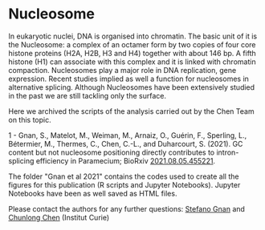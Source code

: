 # Nucleosome

In eukaryotic nuclei, DNA is organised into chromatin. The basic unit of it is the Nucleosome: a complex of an octamer form by two copies of four core histone proteins (H2A, H2B, H3 and H4) together with about 146 bp. A fifth histone (H1) can associate with this complex and it is linked with chromatin compaction. Nucleosomes play a major role in DNA replication, gene expression. Recent studies implied as well a function for nucleosomes in alternative splicing. Although Nucleosomes have been extensively studied in the past we are still tackling only the surface. 

Here we archived the scripts of the analysis carried out by the Chen Team on this topic.

1 - Gnan, S., Matelot, M., Weiman, M., Arnaiz, O., Guérin, F., Sperling, L., Bétermier, M., Thermes, C., Chen, C.-L., and Duharcourt, S. (2021). GC content but not nucleosome positioning directly contributes to intron-splicing efficiency in Paramecium; BioRxiv [2021.08.05.455221](https://www.biorxiv.org/content/10.1101/2021.08.05.455221v1).

   The folder "Gnan et al 2021" contains the codes used to create all the figures for this publication (R scripts and Jupyter Notebooks). Jupyter Notebooks have been as well saved as HTML files.
    
   Please contact the authors for any further questions: [Stefano Gnan](mailto:stefano.gnan@curie.fr) and [Chunlong Chen](mailto:chunlong.chen@curie.fr) (Institut Curie)



